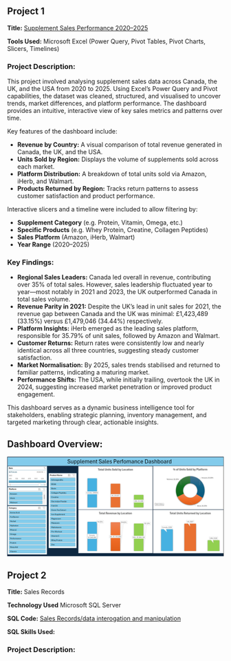 ## **Project 1**  
**Title:** [Supplement Sales Performance 2020–2025](https://github.com/Ali-HassanBad/alhassan-portfolio.github.io/blob/main/Supplement_Sales.xlsx)

**Tools Used:** Microsoft Excel (Power Query, Pivot Tables, Pivot Charts, Slicers, Timelines)

### **Project Description:**  
This project involved analysing supplement sales data across Canada, the UK, and the USA from 2020 to 2025. Using Excel’s Power Query and Pivot capabilities, the dataset was cleaned, structured, and visualised to uncover trends, market differences, and platform performance. The dashboard provides an intuitive, interactive view of key sales metrics and patterns over time.

Key features of the dashboard include:

- **Revenue by Country:** A visual comparison of total revenue generated in Canada, the UK, and the USA.
- **Units Sold by Region:** Displays the volume of supplements sold across each market.
- **Platform Distribution:** A breakdown of total units sold via Amazon, iHerb, and Walmart.
- **Products Returned by Region:** Tracks return patterns to assess customer satisfaction and product performance.

Interactive slicers and a timeline were included to allow filtering by:

- **Supplement Category** (e.g. Protein, Vitamin, Omega, etc.)
- **Specific Products** (e.g. Whey Protein, Creatine, Collagen Peptides)
- **Sales Platform** (Amazon, iHerb, Walmart)
- **Year Range** (2020–2025)

### **Key Findings:**
- **Regional Sales Leaders:** Canada led overall in revenue, contributing over 35% of total sales. However, sales leadership fluctuated year to year—most notably in 2021 and 2023, the UK outperformed Canada in total sales volume.
- **Revenue Parity in 2021:** Despite the UK’s lead in unit sales for 2021, the revenue gap between Canada and the UK was minimal: £1,423,489 (33.15%) versus £1,479,046 (34.44%) respectively.
- **Platform Insights:** iHerb emerged as the leading sales platform, responsible for 35.79% of unit sales, followed by Amazon and Walmart.
- **Customer Returns:** Return rates were consistently low and nearly identical across all three countries, suggesting steady customer satisfaction.
- **Market Normalisation:** By 2025, sales trends stabilised and returned to familiar patterns, indicating a maturing market.
- **Performance Shifts:** The USA, while initially trailing, overtook the UK in 2024, suggesting increased market penetration or improved product engagement.

This dashboard serves as a dynamic business intelligence tool for stakeholders, enabling strategic planning, inventory management, and targeted marketing through clear, actionable insights.

## **Dashboard Overview:**
![Supplement](Supplement.png)

## **Project 2**
**Title:** Sales Records

**Technology Used** Microsoft SQL Server

**SQL Code:** [Sales Records/data interogation and manipulation](https://github.com/Ali-HassanBad/alhassan-portfolio.github.io/commit/7161c0e66e10e1445c0f14d90d89605d55ee1b9b)

**SQL Skills Used:**

### **Project Description:**
 

 
